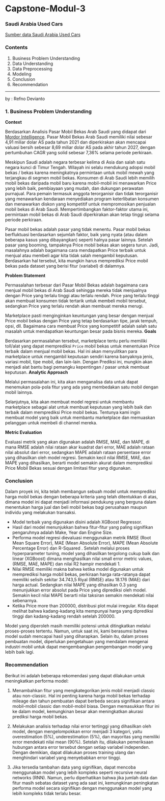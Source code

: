 # Capstone-Modul-3
### **Saudi Arabia Used Cars**

[Sumber data Saudi Arabia Used Cars](https://www.kaggle.com/dgomonov/new-york-city-airbnb-open-data) 

### **Contents**

1. Business Problem Understanding
2. Data Understanding
3. Data Preprocessing
4. Modeling
5. Conclusion
6. Recommendation

****

by : Refno Devianto

### **1. Business Problem Understanding**
**Context**

Berdasarkan Analisis Pasar Mobil Bekas Arab Saudi yang didapat dari [Mordor Intelligence](https://www.mordorintelligence.com/industry-reports/saudi-arabia-used-car-market#:~:text=Saudi%20Arabia%20Used%20Car%20Market%20Analysis,7.36%25%20over%20the%20forecast%20period). Pasar Mobil Bekas Arab Saudi memiliki nilai sebesar 4,91 miliar dolar AS pada tahun 2021 dan diperkirakan akan mencapai valuasi bersih sebesar 8,69 miliar dolar AS pada akhir tahun 2027, dengan pertumbuhan CAGR yang solid sebesar 7,36% selama periode perkiraan.

Meskipun Saudi adalah negara terbesar kelima di Asia dan salah satu negara kunci di Timur Tengah. Wilayah ini selalu mendukung adopsi mobil bekas / bekas karena meningkatnya permintaan untuk mobil mewah yang terjangkau di segmen mobil bekas. Konsumen di Arab Saudi lebih memilih mobil bekas daripada mobil baru karena mobil-mobil ini menawarkan Price yang lebih baik, pembiayaan yang mudah, dan dukungan perawatan purnajual. Para pemain termasuk anggota terorganisir dan tidak terorganisir yang menawarkan kendaraan menyediakan program keterlibatan konsumen dan menawarkan diskon yang kompetitif untuk mempromosikan penjualan mobil bekas di Arab Saudi. Mempertimbangkan faktor-faktor utama ini, permintaan mobil bekas di Arab Saudi diperkirakan akan tetap tinggi selama periode perkiraan.

Pasar mobil bekas adalah pasar yang tidak menentu. Pasar mobil bekas berfluktuasi berdasarkan sejumlah faktor, baik yang nyata (atau dalam beberapa kasus yang dibayangkan) seperti halnya pasar lainnya. Setelah pasar yang booming, tampaknya Price mobil bekas akan segera turun. Jadi, masalahnya adalah bagaimana cara mendapatkan Price terbaik untuk menjual atau membeli agar kita tidak salah mengambil keputusan. Berdasarkan hal tersebut, kita mungkin harus memprediksi Price mobil bekas pada dataset yang berisi fitur (variabel) di dalamnya.

**Problem Statement**

Permasalahan terbesar dari Pasar Mobil Bekas adalah bagaimana cara menjual mobil bekas di Arab Saudi sehingga mereka tidak menjualnya dengan Price yang terlalu tinggi atau terlalu rendah. Price yang terlalu tinggi akan membuat konsumen tidak tertarik untuk membeli mobil tersebut, sedangkan Price yang terlalu rendah akan membuat mereka merugi.

Marketplace pasti menginginkan keuntungan yang besar dengan menjual Price mobil bekas dengan Price yang tetap berdasarkan tipe, jarak tempuh, opsi, dll. Bagaimana cara membuat Price yang kompetitif adalah salah satu masalah untuk mendapatkan keuntungan besar pada bisnis mereka.
**Goals**

Berdasarkan permasalahan tersebut, marketplace tentu perlu memiliki toll/alat yang dapat memprediksi `Price` mobil bekas untuk menentukan Price terbaik dalam menjual mobil bekas. Hal ini akan menyulitkan para marketplace untuk mengambil keputusan sendiri karena banyaknya jenis, variasi mobil, tipe mobil, dan lain-lain. Dengan Prediksi ini, mungkin akan menjadi alat bantu bagi pemangku kepentingan / pasar untuk membuat keputusan.
**Analytic Approach**

Melalui permasalahan ini, kita akan menganalisa data untuk dapat menemukan pola-pola fitur yang ada yang membedakan satu mobil dengan mobil lainnya.

Selanjutnya, kita akan membuat model regresi untuk membantu marketplace sebagai alat untuk membuat keputusan yang lebih baik dan terbaik dalam memprediksi Price mobil bekas. Tentunya kami ingin membuat model yang baik untuk membantu marketplace dan memuaskan pelanggan untuk membeli di channel mereka.

**Metric Evaluation**

Evaluasi metrik yang akan digunakan adalah RMSE, MAE, dan MAPE, di mana RMSE adalah nilai rataan akar kuadrat dari error, MAE adalah rataan nilai absolut dari error, sedangkan MAPE adalah rataan persentase error yang dihasilkan oleh model regresi. Semakin kecil nilai RMSE, MAE, dan MAPE yang dihasilkan, berarti model semakin akurat dalam memprediksi Price Mobil Bekas sesuai dengan limitasi fitur yang digunakan. 


### **Conclusion**
Dalam proyek ini, kita telah membangun sebuah model untuk memprediksi harga mobil bekas dengan beberapa kriteria yang telah ditentukkan di atas, dimana model ini dapat menjadi informasi pendukung yang berguna dalam menentukan harga jual dan beli mobil bekas bagi perusahaan maupun individu yang melakukan transaksi.


- Model terbaik yang digunakan disini adalah XGBoost Regressor.
- Hasil dari model menunjukkan bahwa fitur-fitur yang paling signifikan pengaruhnya adalah Make, Year dan Engine Size. 
- Performa model regresi dievaluasi menggunakan metrik RMSE (Root Mean Square Error), MAE (Mean Absolute Error), MAPE (Mean Absolute Percentage Error) dan R-Squared . Setelah melalui proses hyperparameter tuning, model yang dihasilkan tergolong cukup baik dan linear (XGBoost) dimana menghasilkan nilai small error metric values,(RMSE, MAE, MAPE) dan nilai R2 hampir mendekati 1.
- Nilai RMSE memiliki makna bahwa ketika model digunakan untuk memprediksi harga mobil bekas, perkiraan harga rata-ratanya dapat memiliki selisih sekitar 34.743,5 Riyal (RMSE) atau 18.176 (MAE) dari harga actual. Sedangkan nilai MAPE yang dihasilkan 0.3 yang menunjukkan error absolut pada Price yang diprediksi oleh model. Semakin kecil nilai MAPE berarti nilai taksiran semakin mendekati nilai sebenarnya.
- Ketika Price more than 200000, distribusi plot mulai irregular. Kita dapat melihat bahwa kadang-kadang kita mempunyai harga yang diprediksi tinggi dan kadang-kadang rendah setelah 200000.

Model yang diperoleh masih memiliki potensi untuk ditingkatkan melalui proses-proses tertentu. Namun, untuk saat ini, kami berasumsi bahwa model sudah mencapai hasil yang diharapkan. Selain itu, dalam proses pembuatan model, diperlukan pengetahuan yang mendalam mengenai industri mobil untuk dapat mengembangkan pengembangan model yang lebih baik lagi.

### **Recommendation** 

Berikut ini adalah beberapa rekomendasi yang dapat dilakukan untuk meningkatkan performa model:

1. Menambahkan fitur yang mengkategorikan jenis mobil menjadi classic atau non-classic. Hal ini penting karena harga mobil bekas terhadap mileage dan tahun pembuatan dapat berbeda secara signifikan antara mobil-mobil classic dan mobil-mobil biasa. Dengan memasukkan fitur ini ke dalam model, kemungkinan besar akan meningkatkan akurasi prediksi harga mobil bekas.

2. Melakukan analisis terhadap nilai error tertinggi yang dihasilkan oleh model, dengan mengelompokkan error menjadi 3 kategori, yaitu overestimation (5%), underestimation (5%), dan mayoritas yang memiliki error mendekati nilai mean (90%). Setelah itu, dilakukan pemeriksaan hubungan antara error tersebut dengan setiap variabel independen. Dengan demikian, dapat dilakukan proses training ulang dan menghindari variabel yang menyebabkan error tinggi.

3. Jika tersedia tambahan data yang signifikan, dapat mencoba menggunakan model yang lebih kompleks seperti recursive neural networks (RNN). Namun, perlu diperhatikan bahwa jika jumlah data dan fitur masih sebatas dataset yang ada saat ini, kemungkinan peningkatan performa model secara signifikan dengan menggunakan model yang lebih kompleks tidak terlalu besar.
